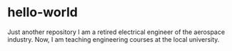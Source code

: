 # hello-world
Just another repository
I am a retired electrical engineer of the aerospace industry. Now, I am teaching engineering courses at the local university.

